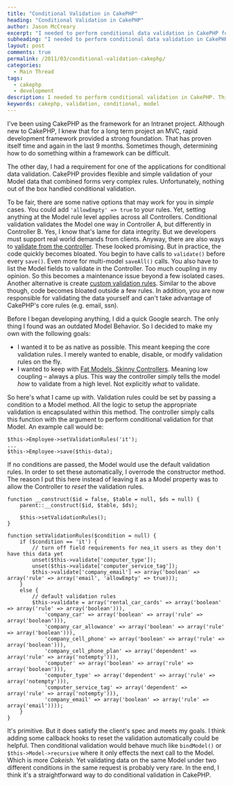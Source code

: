 ```yaml
---
title: "Conditional Validation in CakePHP"
heading: "Conditional Validation in CakePHP"
author: Jason McCreary
excerpt: "I needed to perform conditional data validation in CakePHP for a project recently. This is a review of the internal options to do so and my own approach."
subheading: "I needed to perform conditional data validation in CakePHP for a project recently. This is a review of the internal options to do so and my own approach."
layout: post
comments: true
permalink: /2011/03/conditional-validation-cakephp/
categories:
  - Main Thread
tags:
  - cakephp
  - development
description: I needed to perform conditional validation in CakePHP. This is a review of the internal options available and my own solution.
keywords: cakephp, validation, conditional, model
---
```

I've been using CakePHP as the framework for an Intranet project. Although new to CakePHP, I knew that for a long term project an MVC, rapid development framework provided a strong foundation. That has proven itself time and again in the last 9 months. Sometimes though, determining how to do something within a framework can be difficult.

The other day, I had a requirement for one of the applications for conditional data validation. CakePHP provides flexible and simple validation of your Model data that combined forms very complex rules. Unfortunately, nothing out of the box handled conditional validation.

To be fair, there are some native options that may work for you in *simple* cases. You could add `'allowEmpty' => true` to your rules. Yet, setting anything at the Model rule level applies across all Controllers. Conditional validation validates the Model one way in Controller A, but differently in Controller B. Yes, I know that's lame for data integrity. But we developers must support real world demands from clients. Anyway, there are also ways to [validate from the controller][1]. These looked promising. But in practice, the code quickly becomes bloated. You begin to have calls to `validate()` before every `save()`. Even more for multi-model `saveAll()` calls. You also have to list the Model fields to validate in the Controller. Too much coupling in my opinion. So this becomes a maintenance issue beyond a few isolated cases. Another alternative is create [custom validation rules][2]. Similar to the above though, code becomes bloated outside a few rules. In addition, you are now responsible for validating the data yourself and can't take advantage of CakePHP's core rules (e.g. email, ssn).

Before I began developing anything, I did a quick Google search. The only thing I found was an outdated Model Behavior. So I decided to make my own with the following goals:

*   I wanted it to be as native as possible. This meant keeping the core validation rules. I merely wanted to enable, disable, or modify validation rules on the fly.
*   I wanted to keep with [Fat Models, Skinny Controllers][3]. Meaning low coupling – always a plus. This way the controller simply tells the model *how* to validate from a high level. Not explicitly *what* to validate.

So here's what I came up with. Validation rules could be set by passing a condition to a Model method. All the logic to setup the appropriate validation is encapsulated within this method. The controller simply calls this function with the argument to perform conditional validation for that Model. An example call would be:

    $this->Employee->setValidationRules('it');
    ...
    $this->Employee->save($this-data);
    

If no conditions are passed, the Model would use the default validation rules. In order to set these automatically, I overrode the constructor method. The reason I put this here instead of leaving it as a Model property was to allow the Controller to *reset* the validation rules.

    function __construct($id = false, $table = null, $ds = null) {
        parent::__construct($id, $table, $ds);
    
        $this->setValidationRules();
    }
    
    function setValidationRules($condition = null) {
        if ($condition == 'it') {
            // turn off field requirements for nea_it users as they don't have this data yet
            unset($this->validate['computer_type']);
            unset($this->validate['computer_service_tag']);
            $this->validate['company_email'] => array('boolean' => array('rule' => array('email', 'allowEmpty' => true)));
        }
        else {
            // default validation rules
            $this->validate = array('rental_car_cards' => array('boolean' => array('rule' => array('boolean'))),
                'company_car' => array('boolean' => array('rule' => array('boolean'))),
                'company_car_allowance' => array('boolean' => array('rule' => array('boolean'))),
                'company_cell_phone' => array('boolean' => array('rule' => array('boolean'))),
                'company_cell_phone_plan' => array('dependent' => array('rule' => array('notempty'))),
                'computer' => array('boolean' => array('rule' => array('boolean'))),
                'computer_type' => array('dependent' => array('rule' => array('notempty'))),
                'computer_service_tag' => array('dependent' => array('rule' => array('notempty'))),
                'company_email' => array('boolean' => array('rule' => array('email'))));
        }
    }
    

It's primitive. But it does satisfy the client's spec and meets my goals. I think adding some callback hooks to reset the validation automatically could be helpful. Then conditional validation would behave much like `bindModel()` or `$this->Model->recursive` where it only effects the next call to the Model. Which is more *Cakeish*. Yet validating data on the same Model under two different conditions in the same request is probably very rare. In the end, I think it's a straightforward way to do conditional validation in CakePHP.

 [1]: http://book.cakephp.org/view/1029/read#!/view/1182/Validating-Data-from-the-Controller
 [2]: http://book.cakephp.org/view/1029/read#!/view/1179/Custom-Validation-Rules
 [3]: http://bitfluxx.com/2008/01/23/cakephp-best-practices-fat-models-and-skinny-controllers.html
